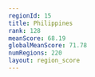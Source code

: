 ```yaml
---
regionId: 15
title: Philippines
rank: 128
meanScore: 68.19
globalMeanScore: 71.78
numRegions: 220
layout: region_score
---
```

